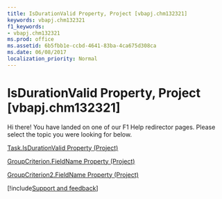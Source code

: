 ```yaml
---
title: IsDurationValid Property, Project [vbapj.chm132321]
keywords: vbapj.chm132321
f1_keywords:
- vbapj.chm132321
ms.prod: office
ms.assetid: 6b5fbb1e-ccbd-4641-83ba-4ca675d308ca
ms.date: 06/08/2017
localization_priority: Normal
---
```



# IsDurationValid Property, Project [vbapj.chm132321]

Hi there! You have landed on one of our F1 Help redirector pages. Please select the topic you were looking for below.

[Task.IsDurationValid Property (Project)](http://msdn.microsoft.com/library/303c5cab-b83a-37b6-c1da-207e91c45a86%28Office.15%29.aspx)

[GroupCriterion.FieldName Property (Project)](http://msdn.microsoft.com/library/64238cb9-0829-01ab-1195-41fc588d45bf%28Office.15%29.aspx)

[GroupCriterion2.FieldName Property (Project)](http://msdn.microsoft.com/library/6828c1eb-aaa2-6538-0d92-6a458e678a20%28Office.15%29.aspx)

[!include[Support and feedback](~/includes/feedback-boilerplate.md)]